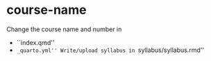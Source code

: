 # course-name

Change the course name and number in
- ``index.qmd''
- ``_quarto.yml''
Write/upload syllabus in ``syllabus/syllabus.rmd''
